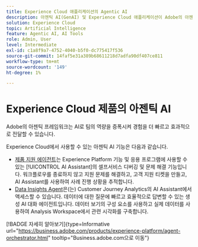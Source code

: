 ```yaml
---
title: Experience Cloud 애플리케이션의 Agentic AI
description: 아젠틱 AI(GenAI) 및 Experience Cloud 애플리케이션이 Adobe의 아젠틱 프레임워크를 사용하는 방법에 대해 알아봅니다.
solution: Experience Cloud
topic: Artificial Intelligence
feature: Agentic AI, AI Tools
role: Admin, User
level: Intermediate
exl-id: c1a8f9a7-4752-4040-b5f0-dc775417f536
source-git-commit: 14faf5e31a389b68611218d7adfa90df407ce811
workflow-type: tm+mt
source-wordcount: '149'
ht-degree: 1%

---
```


# Experience Cloud 제품의 아젠틱 AI

Adobe의 아젠틱 프레임워크는 AI로 팀의 역량을 증폭시켜 경험을 더 빠르고 효과적으로 전달할 수 있습니다.

Experience Cloud에서 사용할 수 있는 아젠틱 AI 기능은 다음과 같습니다.

* [제품 지원 에이전트](https://experienceleague.adobe.com/ko/docs/experience-platform/ai-assistant/new-features/customer-support)는 Experience Platform 기능 및 응용 프로그램에 사용할 수 있는 [!UICONTROL AI Assistant]의 셀프서비스 디버깅 및 문제 해결 기능입니다. 워크플로우를 종료하지 않고 지원 문제를 해결하고, 고객 지원 티켓을 만들고, AI Assistant를 사용하여 사례 진행 상황을 추적합니다.
* [Data Insights Agent](https://experienceleague.adobe.com/ko/docs/analytics-platform/using/cja-overview/cja-b2c-overview/data-analysis-ai)은(는) Customer Journey Analytics의 AI Assistant에서 액세스할 수 있습니다. 데이터에 대한 질문에 빠르고 효율적으로 답변할 수 있는 생성 AI 대화 에이전트입니다. 데이터 보기의 구성 요소를 사용하고 실제 데이터를 사용하여 Analysis Workspace에서 관련 시각화를 구축합니다.

[!BADGE 자세히 알아보기]{type=Informative url="https://business.adobe.com/products/experience-platform/agent-orchestrator.html" tooltip="Business.adobe.com으로 이동"}
